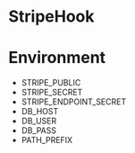 # StripeHook

# Environment

- STRIPE_PUBLIC
- STRIPE_SECRET
- STRIPE_ENDPOINT_SECRET
- DB_HOST
- DB_USER
- DB_PASS
- PATH_PREFIX